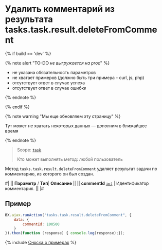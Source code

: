 # Удалить комментарий из результата tasks.task.result.deleteFromComment

{% if build == 'dev' %}

{% note alert "TO-DO _не выгружается на prod_" %}

- не указана обязательность параметров
- не хватает примеров (должно быть три примера - curl, js, php)
- отсутствует ответ в случае успеха
- отсутствует ответ в случае ошибки

{% endnote %}

{% endif %}

{% note warning "Мы еще обновляем эту страницу" %}

Тут может не хватать некоторых данных — дополним в ближайшее время

{% endnote %}

> Scope: [`task`](../../scopes/permissions.md)
>
> Кто может выполнять метод: любой пользователь

Метод `tasks.task.result.deleteFromComment` удаляет результат задачи по комментарию, из которого он был создан.

#|
|| **Параметр** / **Тип**| **Описание** ||
|| **commentId**
[`int`](../../data-types.md) | Идентификатор комментария. ||
|#

## Пример

```js
BX.ajax.runAction("tasks.task.result.deleteFromComment", {
    data: {
        commentId: 100500
    }
}).then(function (response) { console.log(response);});
```

{% include [Сноска о примерах](../../../_includes/examples.md) %}